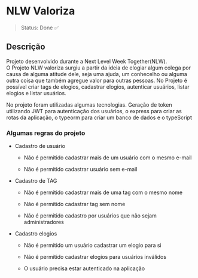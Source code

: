 # NLW Valoriza
>Status: Done ✅ 

## Descrição
<p> 
  Projeto desenvolvido durante a Next Level Week Together(NLW).<br>
  O Projeto NLW valoriza surgiu a partir da ideia de elogiar algum colega por causa de alguma
  atitude dele, seja uma ajuda, um conhecelho ou alguma outra coisa que também agregue valor 
  para outras pessoas. No Projeto é possível criar tags de elogios, cadastrar elogios, autenticar 
  usuários, listar elogios e listar usuários.
</p>

<p> 
  No projeto foram utilizadas algumas tecnologias. Geração de token utilizando JWT para autenticação dos
  usuários, o express para criar as rotas da aplicação, o typeorm para criar um banco de dados e o typeScript
</p>

### Algumas regras do projeto
- Cadastro de usuário
  
  - Não é permitido cadastrar mais de um usuário com o mesmo e-mail

  - Não é permitido cadastrar usuário sem e-mail

- Cadastro de TAG

  - Não é permitido cadastrar mais de uma tag com o mesmo nome
  
  - Não é permitido cadastrar tag sem nome
  
  - Não é permitido cadastro por usuários que não sejam administradores

- Cadastro elogios 

  - Não é permitido um usuário cadastrar um elogio para si

  - Não é permitido cadastrar elogios para usuários inválidos

  - O usuário precisa estar autenticado na aplicação
